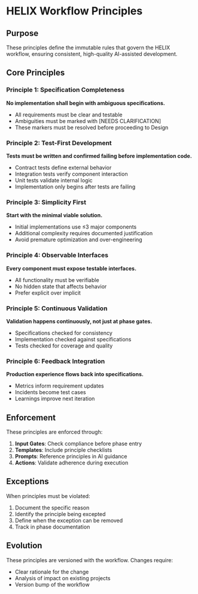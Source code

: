 # HELIX Workflow Principles

## Purpose
These principles define the immutable rules that govern the HELIX workflow, ensuring consistent, high-quality AI-assisted development.

## Core Principles

### Principle 1: Specification Completeness
**No implementation shall begin with ambiguous specifications.**
- All requirements must be clear and testable
- Ambiguities must be marked with [NEEDS CLARIFICATION]
- These markers must be resolved before proceeding to Design

### Principle 2: Test-First Development
**Tests must be written and confirmed failing before implementation code.**
- Contract tests define external behavior
- Integration tests verify component interaction  
- Unit tests validate internal logic
- Implementation only begins after tests are failing

### Principle 3: Simplicity First
**Start with the minimal viable solution.**
- Initial implementations use ≤3 major components
- Additional complexity requires documented justification
- Avoid premature optimization and over-engineering

### Principle 4: Observable Interfaces
**Every component must expose testable interfaces.**
- All functionality must be verifiable
- No hidden state that affects behavior
- Prefer explicit over implicit

### Principle 5: Continuous Validation
**Validation happens continuously, not just at phase gates.**
- Specifications checked for consistency
- Implementation checked against specifications
- Tests checked for coverage and quality

### Principle 6: Feedback Integration
**Production experience flows back into specifications.**
- Metrics inform requirement updates
- Incidents become test cases
- Learnings improve next iteration

## Enforcement

These principles are enforced through:
1. **Input Gates**: Check compliance before phase entry
2. **Templates**: Include principle checklists
3. **Prompts**: Reference principles in AI guidance
4. **Actions**: Validate adherence during execution

## Exceptions

When principles must be violated:
1. Document the specific reason
2. Identify the principle being excepted
3. Define when the exception can be removed
4. Track in phase documentation

## Evolution

These principles are versioned with the workflow. Changes require:
- Clear rationale for the change
- Analysis of impact on existing projects
- Version bump of the workflow